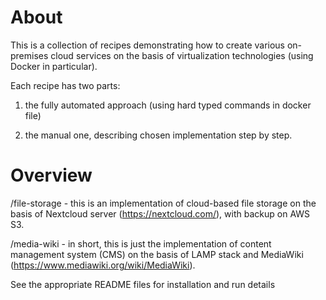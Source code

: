 
About 
=======

This is a collection of recipes demonstrating how to create various on-premises cloud services on the basis of virtualization technologies (using Docker in particular).

Each recipe has two parts:

1) the fully automated approach (using hard typed commands in docker file) 

2) the manual one, describing chosen implementation step by step.
  


Overview
==========


/file-storage - this is an implementation of cloud-based file storage on the basis of Nextcloud server (https://nextcloud.com/), with backup on AWS S3.

/media-wiki - in short, this is just the implementation of content management system (CMS) on the basis of LAMP stack and MediaWiki (https://www.mediawiki.org/wiki/MediaWiki).

See the appropriate README files for installation and run details

